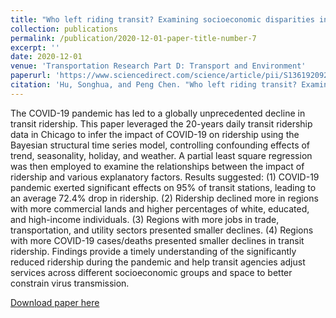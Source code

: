 ```yaml
---
title: "Who left riding transit? Examining socioeconomic disparities in the impact of COVID-19 on ridership"
collection: publications
permalink: /publication/2020-12-01-paper-title-number-7
excerpt: ''
date: 2020-12-01
venue: 'Transportation Research Part D: Transport and Environment'
paperurl: 'https://www.sciencedirect.com/science/article/pii/S1361920920308397'
citation: 'Hu, Songhua, and Peng Chen. "Who left riding transit? Examining socioeconomic disparities in the impact of COVID-19 on ridership." Transportation Research Part D: Transport and Environment 90: 102654.'
---
```

The COVID-19 pandemic has led to a globally unprecedented decline in transit ridership. This paper leveraged the 20-years daily transit ridership data in Chicago to infer the impact of COVID-19 on ridership using the Bayesian structural time series model, controlling confounding effects of trend, seasonality, holiday, and weather. A partial least square regression was then employed to examine the relationships between the impact of ridership and various explanatory factors. Results suggested: (1) COVID-19 pandemic exerted significant effects on 95% of transit stations, leading to an average 72.4% drop in ridership. (2) Ridership declined more in regions with more commercial lands and higher percentages of white, educated, and high-income individuals. (3) Regions with more jobs in trade, transportation, and utility sectors presented smaller declines. (4) Regions with more COVID-19 cases/deaths presented smaller declines in transit ridership. Findings provide a timely understanding of the significantly reduced ridership during the pandemic and help transit agencies adjust services across different socioeconomic groups and space to better constrain virus transmission.

[Download paper here](https://www.sciencedirect.com/science/article/pii/S1361920920308397)
